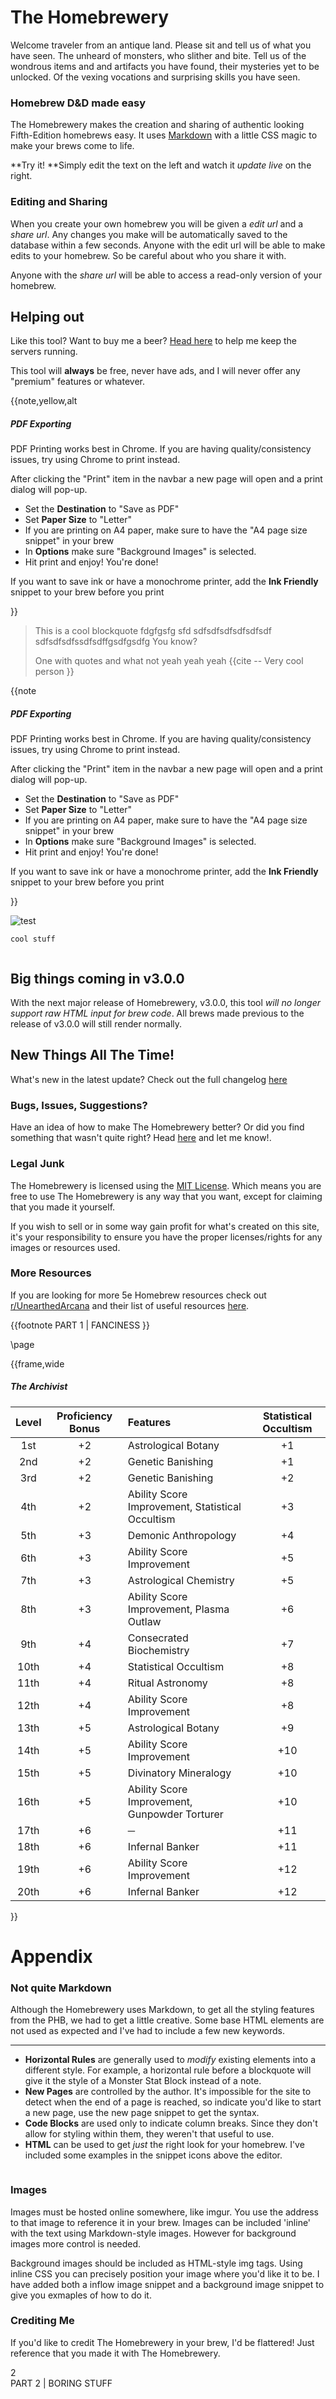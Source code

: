 # The Homebrewery
Welcome traveler from an antique land. Please sit and tell us of what you have seen. The unheard of monsters, who slither and bite. Tell us of the wondrous items and and artifacts you have found, their mysteries yet to be unlocked. Of the vexing vocations and surprising skills you have seen.

### Homebrew D&D made easy
The Homebrewery makes the creation and sharing of authentic looking Fifth-Edition homebrews easy. It uses [Markdown](https://help.github.com/articles/markdown-basics/) with a little CSS magic to make your brews come to life.

**Try it! **Simply edit the text on the left and watch it *update live* on the right.



### Editing and Sharing
When you create your own homebrew you will be given a *edit url* and a *share url*.  Any changes you make will be automatically saved to the database within a few seconds. Anyone with the edit url will be able to make edits to your homebrew. So be careful about who you share it with.

Anyone with the *share url* will be able to access a read-only version of your homebrew.

## Helping out
Like this tool? Want to buy me a beer? [Head here](https://www.patreon.com/stolksdorf) to help me keep the servers running.

This tool will **always** be free, never have ads, and I will never offer any "premium" features or whatever.

{{note,yellow,alt
##### PDF Exporting
 PDF Printing works best in Chrome. If you are having quality/consistency issues, try using Chrome to print instead.

 After clicking the "Print" item in the navbar a new page will open and a print dialog will pop-up.
 * Set the **Destination** to "Save as PDF"
 * Set **Paper Size** to "Letter"
 * If you are printing on A4 paper, make sure to have the "A4 page size snippet" in your brew
 * In **Options** make sure "Background Images" is selected.
 * Hit print and enjoy! You're done!

 If you want to save ink or have a monochrome printer, add the **Ink Friendly** snippet to your brew before you print


}}

> This is a cool blockquote fdgfgsfg sfd sdfsdfsdfsdfsdfsdf sdfsdfsdfssdfsdffgsdfgsdfg
> You know?
>
> One with quotes and what not
> yeah yeah yeah
> {{cite -- Very cool person }}


{{note
##### PDF Exporting
 PDF Printing works best in Chrome. If you are having quality/consistency issues, try using Chrome to print instead.

 After clicking the "Print" item in the navbar a new page will open and a print dialog will pop-up.
 * Set the **Destination** to "Save as PDF"
 * Set **Paper Size** to "Letter"
 * If you are printing on A4 paper, make sure to have the "A4 page size snippet" in your brew
 * In **Options** make sure "Background Images" is selected.
 * Hit print and enjoy! You're done!

 If you want to save ink or have a monochrome printer, add the **Ink Friendly** snippet to your brew before you print


}}


![test](http://i.imgur.com/hMna6G0.png)

```
cool stuff


```

## Big things coming in v3.0.0
With the next major release of Homebrewery, v3.0.0, this tool *will no longer support raw HTML input for brew code*. All brews made previous to the release of v3.0.0 will still render normally.

## New Things All The Time!
What's new in the latest update? Check out the full changelog [here](/changelog)

### Bugs, Issues, Suggestions?
Have an idea of how to make The Homebrewery better? Or did you find something that wasn't quite right? Head [here](https://github.com/stolksdorf/homebrewery/issues/new) and let me know!.

### Legal Junk
The Homebrewery is licensed using the [MIT License](https://github.com/stolksdorf/homebrewery/blob/master/license). Which means you are free to use The Homebrewery is any way that you want, except for claiming that you made it yourself.

If you wish to sell or in some way gain profit for what's created on this site, it's your responsibility to ensure you have the proper licenses/rights for any images or resources used.

### More Resources
If you are looking for more 5e Homebrew resources check out [r/UnearthedArcana](https://www.reddit.com/r/UnearthedArcana/) and their list of useful resources [here](https://www.reddit.com/r/UnearthedArcana/comments/3uwxx9/resources_open_to_the_community/).





{{footnote PART 1 | FANCINESS }}


\page


{{frame,wide
##### The Archivist
| Level | Proficiency Bonus | Features | Statistical Occultism|
|:---:|:---:|:---|:---:|
| 1st | +2 | Astrological Botany | +1 |
| 2nd | +2 | Genetic Banishing | +1 |
| 3rd | +2 | Genetic Banishing | +2 |
| 4th | +2 | Ability Score Improvement, Statistical Occultism | +3 |
| 5th | +3 | Demonic Anthropology | +4 |
| 6th | +3 | Ability Score Improvement | +5 |
| 7th | +3 | Astrological Chemistry | +5 |
| 8th | +3 | Ability Score Improvement, Plasma Outlaw | +6 |
| 9th | +4 | Consecrated Biochemistry | +7 |
| 10th | +4 | Statistical Occultism | +8 |
| 11th | +4 | Ritual Astronomy | +8 |
| 12th | +4 | Ability Score Improvement | +8 |
| 13th | +5 | Astrological Botany | +9 |
| 14th | +5 | Ability Score Improvement | +10 |
| 15th | +5 | Divinatory Mineralogy | +10 |
| 16th | +5 | Ability Score Improvement, Gunpowder Torturer | +10 |
| 17th | +6 | ─ | +11 |
| 18th | +6 | Infernal Banker | +11 |
| 19th | +6 | Ability Score Improvement | +12 |
| 20th | +6 | Infernal Banker | +12 |
}}



# Appendix

### Not quite Markdown
Although the Homebrewery uses Markdown, to get all the styling features from the PHB, we had to get a little creative. Some base HTML elements are not used as expected and I've had to include a few new keywords.

___
* **Horizontal Rules** are generally used to *modify* existing elements into a different style. For example, a horizontal rule before a blockquote will give it the style of a Monster Stat Block instead of a note.
* **New Pages** are controlled by the author. It's impossible for the site to detect when the end of a page is reached, so indicate you'd like to start a new page, use the new page snippet to get the syntax.
* **Code Blocks** are used only to indicate column breaks. Since they don't allow for styling within them, they weren't that useful to use.
* **HTML** can be used to get *just* the right look for your homebrew. I've included some examples in the snippet icons above the editor.



```
```


### Images
Images must be hosted online somewhere, like imgur. You use the address to that image to reference it in your brew. Images can be included 'inline' with the text using Markdown-style images. However for background images more control is needed.

Background images should be included as HTML-style img tags. Using inline CSS you can precisely position your image where you'd like it to be. I have added both a inflow image snippet and a background image snippet to give you exmaples of how to do it.



### Crediting Me
If you'd like to credit The Homebrewery in your brew, I'd be flattered! Just reference that you made it with The Homebrewery.



<div class='pageNumber'>2</div>
<div class='footnote'>PART 2 | BORING STUFF</div>


